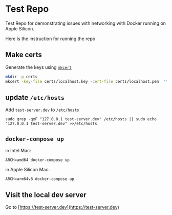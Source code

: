 # Test Repo

Test Repo for demonstrating issues with networking with Docker running on Apple Silicon.

Here is the instruction for running the repo

## Make certs

Generate the keys using [`mkcert`](https://github.com/FiloSottile/mkcert)

```sh
mkdir -p certs
mkcert -key-file certs/localhost.key -cert-file certs/localhost.pem  "test-server.dev" localhost "::1"
```

## update `/etc/hosts`

Add `test-server.dev` to `/etc/hosts`

```
sudo grep -qxF "127.0.0.1 test-server.dev" /etc/hosts || sudo echo "127.0.0.1 test-server.dev" >>/etc/hosts
```

## `docker-compose up`

in Intel Mac:
```
ARCH=amd64 docker-compose up
```

in Apple Silicon Mac:

```
ARCH=arm64v8 docker-compose up
```

## Visit the local dev server

Go to [https://test-server.dev](https://test-server.dev)